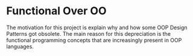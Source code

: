 # Functional Over OO

The motivation for this project is explain why and how some OOP Design Patterns got obsolete. The main reason for this depreciation is the functional programming concepts that are increasingly present in OOP languages.
